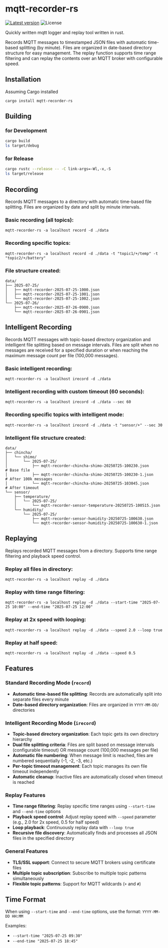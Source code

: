 # mqtt-recorder-rs


[![Latest version](https://img.shields.io/crates/v/mqtt-recorder-rs.svg)](https://crates.io/crates/mqtt-recorder-rs)
![License](https://img.shields.io/crates/l/mqtt-recorder-rs.svg)

Quickly written mqtt logger and replay tool written in rust.

Records MQTT messages to timestamped JSON files with automatic time-based splitting (by minute). Files are organized in date-based directory structure for easy management. The replay function supports time range filtering and can replay the contents over an MQTT broker with configurable speed.


## Installation

Assuming Cargo installed

    cargo install mqtt-recorder-rs

## Building
### for Development
```.sh
cargo build
ls target/debug
```

### for Release
```.sh
cargo rustc --release -- -C link-args=-Wl,-x,-S
ls target/release
```

## Recording 

Records MQTT messages to a directory with automatic time-based file splitting. Files are organized by date and split by minute intervals.

### Basic recording (all topics):
    mqtt-recorder-rs -a localhost record -d ./data

### Recording specific topics:
    mqtt-recorder-rs -a localhost record -d ./data -t "topic1/+/temp" -t "topic2/+/battery"

### File structure created:
    data/
    ├── 2025-07-25/
    │   ├── mqtt-recorder-2025-07-25-1000.json
    │   ├── mqtt-recorder-2025-07-25-1001.json
    │   └── mqtt-recorder-2025-07-25-1002.json
    └── 2025-07-26/
        ├── mqtt-recorder-2025-07-26-0900.json
        └── mqtt-recorder-2025-07-26-0901.json

## Intelligent Recording

Records MQTT messages with topic-based directory organization and intelligent file splitting based on message intervals. Files are split when no messages are received for a specified duration or when reaching the maximum message count per file (100,000 messages).

### Basic intelligent recording:
    mqtt-recorder-rs -a localhost irecord -d ./data

### Intelligent recording with custom timeout (60 seconds):
    mqtt-recorder-rs -a localhost irecord -d ./data --sec 60

### Recording specific topics with intelligent mode:
    mqtt-recorder-rs -a localhost irecord -d ./data -t "sensor/+" --sec 30

### Intelligent file structure created:
    data/
    ├── chincha/
    │   └── shimo/
    │       └── 2025-07-25/
    │           ├── mqtt-recorder-chincha-shimo-20250725-100230.json      # Base file
    │           ├── mqtt-recorder-chincha-shimo-20250725-100230-1.json    # After 100k messages
    │           └── mqtt-recorder-chincha-shimo-20250725-103045.json      # After timeout
    └── sensor/
        ├── temperature/
        │   └── 2025-07-25/
        │       └── mqtt-recorder-sensor-temperature-20250725-100515.json
        └── humidity/
            └── 2025-07-25/
                ├── mqtt-recorder-sensor-humidity-20250725-100630.json
                └── mqtt-recorder-sensor-humidity-20250725-100630-1.json

## Replaying

Replays recorded MQTT messages from a directory. Supports time range filtering and playback speed control.

### Replay all files in directory:
    mqtt-recorder-rs -a localhost replay -d ./data

### Replay with time range filtering:
    mqtt-recorder-rs -a localhost replay -d ./data --start-time "2025-07-25 10:00" --end-time "2025-07-25 12:00"

### Replay at 2x speed with looping:
    mqtt-recorder-rs -a localhost replay -d ./data --speed 2.0 --loop true

### Replay at half speed:
    mqtt-recorder-rs -a localhost replay -d ./data --speed 0.5

## Features

### Standard Recording Mode (`record`)
- **Automatic time-based file splitting**: Records are automatically split into separate files every minute
- **Date-based directory organization**: Files are organized in `YYYY-MM-DD/` directories

### Intelligent Recording Mode (`irecord`)
- **Topic-based directory organization**: Each topic gets its own directory hierarchy
- **Dual file splitting criteria**: Files are split based on message intervals (configurable timeout) OR message count (100,000 messages per file)
- **Automatic file numbering**: When message limit is reached, files are numbered sequentially (-1, -2, -3, etc.)
- **Per-topic timeout management**: Each topic manages its own file timeout independently
- **Automatic cleanup**: Inactive files are automatically closed when timeout is reached

### Replay Features
- **Time range filtering**: Replay specific time ranges using `--start-time` and `--end-time` options
- **Playback speed control**: Adjust replay speed with `--speed` parameter (e.g., 2.0 for 2x speed, 0.5 for half speed)
- **Loop playback**: Continuously replay data with `--loop true`
- **Recursive file discovery**: Automatically finds and processes all JSON files in the specified directory

### General Features
- **TLS/SSL support**: Connect to secure MQTT brokers using certificate files
- **Multiple topic subscription**: Subscribe to multiple topic patterns simultaneously
- **Flexible topic patterns**: Support for MQTT wildcards (`+` and `#`)

## Time Format

When using `--start-time` and `--end-time` options, use the format: `YYYY-MM-DD HH:MM`

Examples:
- `--start-time "2025-07-25 09:30"`
- `--end-time "2025-07-25 18:45"`

